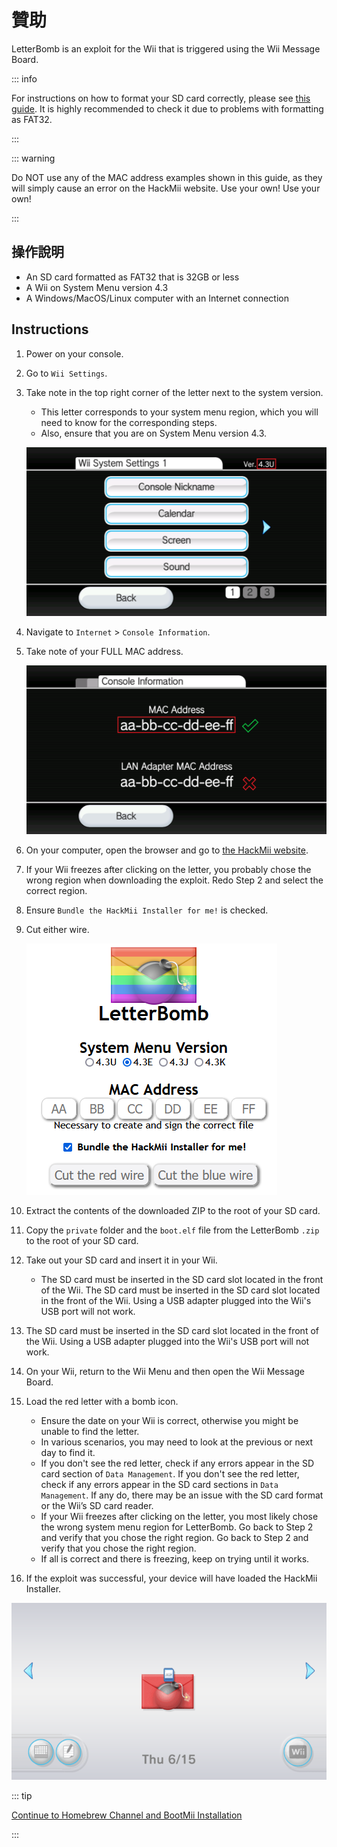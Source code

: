 # 贊助

LetterBomb is an exploit for the Wii that is triggered using the Wii Message Board.

::: info

For instructions on how to format your SD card correctly, please see [this guide](https://wiki.hacks.guide/wiki/Formatting_an_SD_card). It is highly recommended to check it due to problems with formatting as FAT32.

:::

::: warning

Do NOT use any of the MAC address examples shown in this guide, as they will simply cause an error on the HackMii website. Use your own! Use your own!

:::

## 操作說明

- An SD card formatted as FAT32 that is 32GB or less
- A Wii on System Menu version 4.3
- A Windows/MacOS/Linux computer with an Internet connection

## Instructions

1. Power on your console.

2. Go to `Wii Settings`.

3. Take note in the top right corner of the letter next to the system version.

    - This letter corresponds to your system menu region, which you will need to know for the corresponding steps.
    - Also, ensure that you are on System Menu version 4.3.

    ![](/images/wii/SystemMenuVersion.png)

4. Navigate to `Internet` > `Console Information`.

5. Take note of your FULL MAC address.

    ![](/images/wii/MacAddress.png)

6. On your computer, open the browser and go to [the HackMii website](https://please.hackmii.com/).

7. If your Wii freezes after clicking on the letter, you probably chose the wrong region when downloading the exploit. Redo Step 2 and select the correct region.

8. Ensure `Bundle the HackMii Installer for me!` is checked.

9. Cut either wire.

    ![](/images/exploits/letterbomb/LetterBomb-PC.png)

10. Extract the contents of the downloaded ZIP to the root of your SD card.

11. Copy the `private` folder and the `boot.elf` file from the LetterBomb `.zip` to the root of your SD card.

12. Take out your SD card and insert it in your Wii.
    - The SD card must be inserted in the SD card slot located in the front of the Wii. The SD card must be inserted in the SD card slot located in the front of the Wii. Using a USB adapter plugged into the Wii's USB port will not work.

13. The SD card must be inserted in the SD card slot located in the front of the Wii. Using a USB adapter plugged into the Wii's USB port will not work.

14. On your Wii, return to the Wii Menu and then open the Wii Message Board.

15. Load the red letter with a bomb icon.
    - Ensure the date on your Wii is correct, otherwise you might be unable to find the letter.
    - In various scenarios, you may need to look at the previous or next day to find it.
    - If you don't see the red letter, check if any errors appear in the SD card section of `Data Management`. If you don't see the red letter, check if any errors appear in the SD card sections in <code>Data Management</code>. If any do, there may be an issue with the SD card format or the Wii’s SD card reader.
    - If your Wii freezes after clicking on the letter, you most likely chose the wrong system menu region for LetterBomb. Go back to Step 2 and verify that you chose the right region. Go back to Step 2 and verify that you chose the right region.
    - If all is correct and there is freezing, keep on trying until it works.

16. If the exploit was successful, your device will have loaded the HackMii Installer.

![](/images/exploits/letterbomb/LetterBomb-Wii.png)

::: tip

[Continue to Homebrew Channel and BootMii Installation](hbc)

:::
